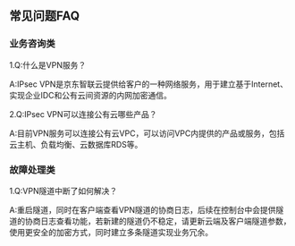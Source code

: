 ## 常见问题FAQ

### **业务咨询类**

1.Q:什么是VPN服务？</br>

A:IPsec VPN是京东智联云提供给客户的一种网络服务，用于建立基于Internet、实现企业IDC和公有云间资源的内网加密通信。</br>

2.Q:IPsec VPN可以连接公有云哪些产品？</br>

A:目前VPN服务可以连接公有云VPC，可以访问VPC内提供的产品或服务，包括云主机、负载均衡、云数据库RDS等。</br>


### **故障处理类**

1.Q:VPN隧道中断了如何解决？</br>

A:重启隧道，同时在客户端查看VPN隧道的协商日志，后续在控制台中会提供隧道的协商日志查看功能，若新建的隧道仍不稳定，请更新云端及客户端隧道参数，使用更安全的加密方式，同时建立多条隧道实现业务冗余。</br>
